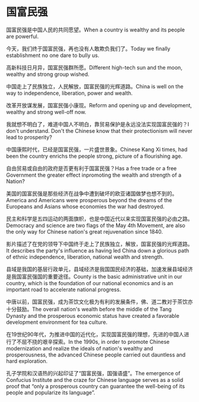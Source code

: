 # 国富民强

<p><span class="chinese">国富民强是中国人民的共同愿望。</span><span class="english">When a country is wealthy and its people are powerful.</span></p>

<p><span class="chinese">今天，我们终于国富民强，再也没有人敢欺负我们了。</span><span class="english">Today we finally establishment no one dare to bully us.</span></p>

<p><span class="chinese">高新科技日月异，国富民强群所愿。</span><span class="english">Different high-tech sun and the moon, wealthy and strong group wished.</span></p>

<p><span class="chinese">中国走上了民族独立，人民解放，国富民强的光辉道路。</span><span class="english">China is well on the way to independence, liberation, power and wealth.</span></p>

<p><span class="chinese">改革开放谋发展，国富民强小康现。</span><span class="english">Reform and opening up and development, wealthy and strong well-off now.</span></p>

<p><span class="chinese">我就想不明白了，难道中国人不明白，靠贸易保护是永远没法实现国富民强的？</span><span class="english">I don't understand. Don't the Chinese know that their protectionism will never lead to prosperity?</span></p>

<p><span class="chinese">中国康熙时代，已经是国富民强，一片盛世景象。</span><span class="english">Chinese Kang Xi times, had been the country enrichs the people strong, picture of a flourishing age.</span></p>

<p><span class="chinese">自由贸易或自由的政府是否更有利于国富民强？</span><span class="english">Has a free trade or a free Government the greater effect inpromoting the wealth and strength of a Nation?</span></p>

<p><span class="chinese">美国的国富民强是那些经济在战争中遭到破坏的欧亚诸国做梦也想不到的。</span><span class="english">America and Americans were prosperous beyond the dreams of the Europeans and Asians whose economies the war had destroyed.</span></p>

<p><span class="chinese">民主和科学是五四运动的两面旗帜，也是中国近代以来实现国富民强的必由之路。</span><span class="english">Democracy and science are two flags of the May 4th Movement, are also the only way for Chinese nation's great rejuvenation since 1840.</span></p>

<p><span class="chinese">影片描述了在党的领导下中国终于走上了民族独立，解放，国富民强的光辉道路。</span><span class="english">It describes the party's influence as having led China down a glorious path of ethnic independence, liberation, national wealth and strength.</span></p>

<p><span class="chinese">县域是我国的基层行政单元，县域经济是我国国民经济的基础，加速发展县域经济是我国富民强国的重要途径。</span><span class="english">County is the basic administrative unit in our country, which is the foundation of our national economics and is an important road to accelerate national progress.</span></p>

<p><span class="chinese">中唐以前，国富民强，成为茶饮文化极为有利的发展条件，佛、道二教对于茶饮亦十分鼓励。</span><span class="english">The overall nation's wealth before the middle of the Tang Dynasty and the prosperous economic status have created a favorable development environment for tea culture.</span></p>

<p><span class="chinese">在19世纪90年代，为推进中国的近代化，实现国富民强的理想，先进的中国人进行了不屈不挠的艰辛探索。</span><span class="english">In the 1990s, in order to promote Chinese modernization and realize the ideals of nation's wealthy and prosperousness, the advanced Chinese people carried out dauntless and hard exploration.</span></p>

<p><span class="chinese">孔子学院和汉语热的兴起印证了“国富民强，国强语盛”。</span><span class="english">The emergence of Confucius Institute and the craze for Chinese language serves as a solid proof that “only a prosperous country can guarantee the well-being of its people and popularize its language”.</span></p>

